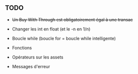 ## TODO
- ~~Un Buy With Through est obligatoirement égal à une transac~~

- Changer les int en float (et le -n en 1/n)

- Boucle while (boucle for = boucle while intelligente)

- Fonctions

- Opérateurs sur les assets

- Messages d'erreur 